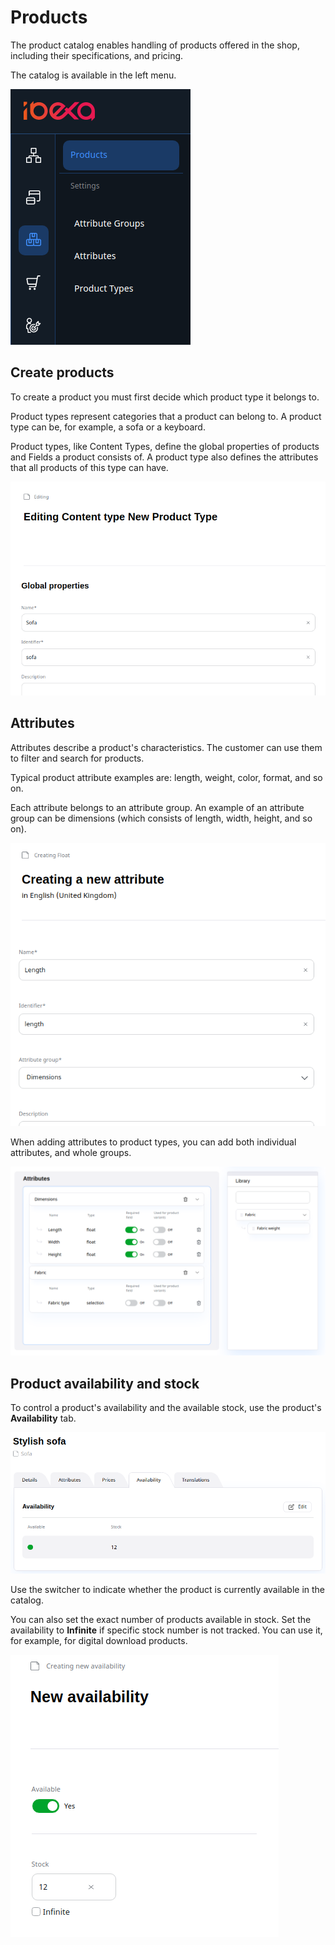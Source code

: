 # Products

The product catalog enables handling of products offered in the shop,
including their specifications, and pricing.

The catalog is available in the left menu.

![Product catalog in the menu](img/catalog_menu.png)

## Create products

To create a product you must first decide which product type it belongs to.

Product types represent categories that a product can belong to.
A product type can be, for example, a sofa or a keyboard.

Product types, like Content Types, define the global properties of products and Fields a product consists of.
A product type also defines the attributes that all products of this type can have.

![Adding a product type](img/create_product_type.png)

## Attributes

Attributes describe a product's characteristics.
The customer can use them to filter and search for products.

Typical product attribute examples are: length, weight, color, format, and so on.

Each attribute belongs to an attribute group.
An example of an attribute group can be dimensions (which consists of length, width, height, and so on).

![Creating an attribute in a group](img/create_attribute.png)

When adding attributes to product types, you can add both individual attributes, and whole groups.

![Adding attributes to a product type](img/adding_attributes.png)

## Product availability and stock

To control a product's availability and the available stock, use the product's **Availability** tab.

![Product availability](img/product_availability_tab.png)

Use the switcher to indicate whether the product is currently available in the catalog.

You can also set the exact number of products available in stock.
Set the availability to **Infinite** if specific stock number is not tracked.
You can use it, for example, for digital download products.

![Setting product availability and stock](img/product_availability.png)
